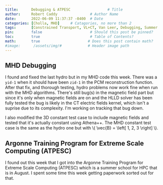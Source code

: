 ```yaml
---
title:      Debugging & ATPESC                 # Title
author:     Robert Caddy               # Author Name
date:       2022-06-09 11:37:37 -0400  # Date
categories: [Cholla, MHD]     # Catagories, no more than 2
tags:       [Constrained Transport, VL+CT, Van Leer, Debugging, Summer School]  # Tags, any number
pin:        false                      # Should this post be pinned?
toc:        true                       # Table of Contents?
math:       true                      # Does this post contain math?
#image:      /assets/img/#            # Header image path
---
```


## MHD Debugging

I found and fixed the last hydro but in my MHD code this week. There was a
`yid-1` when it should have been `zid-1` in the PCM reconstruction function.
After that fix, and thorough testing, hydro problems now work fine when run with
the MHD algorithms. There's still bug(s) in the magnetic field part but since
it's only when magnetic fields are on and the HLLD solver has been fully tested
the bug is likely in the CT electric fields kernel, which isn't a suprise due to
its complexity. I'm working on tracking that bug down.

I also modified the 3D constant test case to include magnetic fields and tested that it's actually constant using Athena++. The MHD constant test case is the same as the hydro one but with \\( \vec{B} = \left[ 1, 2, 3 \right] \\).

## Argonne Training Program for Extreme Scale Computing (ATPESC)

I found out this week that I got into the Argonne Training Program for Extreme
Scale Computing (ATPESC) which is a summer school for HPC that is in August. I
spent some time this week getting paperwork sorted out for that.
